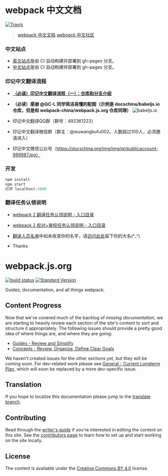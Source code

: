 # webpack 中文文档

[![Travis](https://img.shields.io/travis/webpack-china/webpack.js.org.svg)](https://travis-ci.org/webpack-china/webpack.js.org)

> [webpack 中文文档](https://doc.webpack-china.org)
> [webpack 中文社区](https://webpack-china.org)


### 中文站点
- [英文站点](https://webpack.js.org/)是由 CI 自动构建并部署到 gh-pages 分支。
- [中文站点](https://doc.webpack-china.org/)是由 CI 自动构建并部署到 gh-pages  分支。


### 印记中文翻译流程
- **[（必读）印记中文翻译流程（一）：仓库和分支介绍](http://mp.weixin.qq.com/s/_ricIlWhDbRZW-CmH0Ik5w
)**
- **（必读）感谢 @QC-L 同学简洁易懂的配图（示例是 docschina/babeljs.io 仓库，但是和 webpack-china/webpack.js.org 仓库同理）**
![babeljs.io](https://camo.githubusercontent.com/030ac44db7fc56c822af6df4339c235e76261724/687474703a2f2f6f79707a33346663302e626b742e636c6f7564646e2e636f6d2f696d6167652f706e672f626162656c2545372542462542422545382541462539312545362542352538312545372541382538422545352539422542452e706e67)

- 印记中文翻译QQ群（群号：492361223）
- 印记中文翻译微信群（群主：@wuwangbufu002。人数超过100人，必须邀请进入）
- 印记中文微信公众号（https://docschina.org/img/img/qr/publicaccount-989987.jpg）


### 开发

```javascript
npm install
npm start
打开 localhost:3000
```


### 翻译任务认领说明

- [webpack 2 翻译任务认领说明 - 入口目录](https://github.com/webpack-china/webpack.js.org/issues/17)

- [webpack 2 校对+审校任务认领说明 - 入口目录](https://github.com/webpack-china/webpack.js.org/issues/169)

- [翻译人员名单](https://doc.webpack-china.org/about/)中如未收录你的名字，请[访问此处](https://github.com/webpack-china/webpack.js.org/issues/180)留下你的大名(^_^)

- Thanks


# webpack.js.org

[![build status](https://secure.travis-ci.org/webpack/webpack.js.org.svg)](http://travis-ci.org/webpack/webpack.js.org)
[![Standard Version](https://img.shields.io/badge/release-standard%20version-brightgreen.svg)](https://github.com/conventional-changelog/standard-version)

Guides, documentation, and all things webpack.


## Content Progress

Now that we've covered much of the backlog of _missing documentation_, we are starting
to heavily review each section of the site's content to sort and structure it appropriately.
The following issues should provide a pretty good idea of where things are, and where
they are going:

- [Guides - Review and Simplify][1]
- [Concepts - Review, Organize, Define Clear Goals][2]

We haven't created issues for the other sections yet, but they will be coming soon. For
dev-related work please see [General - Current Longterm Plan][3], which will soon be
replaced by a more dev-specific issue.


## Translation

If you hope to localize this documentation please jump to the [translate branch][4].


## Contributing

Read through the [writer's guide][7] if you're interested in editing the content on this
site. See the [contributors page][5] to learn how to set up and start working on the site
locally.


## License

The content is available under the [Creative Commons BY 4.0][6] license.


[1]: https://github.com/webpack/webpack.js.org/issues/1258
[2]: https://github.com/webpack/webpack.js.org/issues/1386
[3]: https://github.com/webpack/webpack.js.org/issues/1380
[4]: https://github.com/webpack/webpack.js.org/tree/translation
[5]: https://github.com/webpack/webpack.js.org/blob/master/.github/CONTRIBUTING.md
[6]: https://creativecommons.org/licenses/by/4.0/
[7]: https://webpack.js.org/writers-guide
